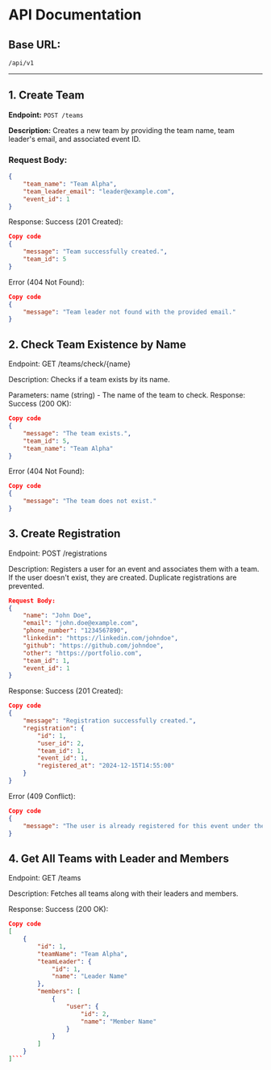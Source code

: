 # API Documentation

## Base URL:
`/api/v1`

---

## 1. Create Team

**Endpoint:** `POST /teams`

**Description:** Creates a new team by providing the team name, team leader's email, and associated event ID.

### Request Body:
```json
{
    "team_name": "Team Alpha",
    "team_leader_email": "leader@example.com",
    "event_id": 1
}
```

Response:
Success (201 Created):

```json
Copy code
{
    "message": "Team successfully created.",
    "team_id": 5
}
```
Error (404 Not Found):

```json
Copy code
{
    "message": "Team leader not found with the provided email."
}
```

## 2. Check Team Existence by Name

Endpoint: GET /teams/check/{name}

Description: Checks if a team exists by its name.

Parameters:
name (string) - The name of the team to check.
Response:
Success (200 OK):

```json
Copy code
{
    "message": "The team exists.",
    "team_id": 5,
    "team_name": "Team Alpha"
}
```
Error (404 Not Found):

```json
Copy code
{
    "message": "The team does not exist."
}
```

## 3. Create Registration

Endpoint: POST /registrations

Description: Registers a user for an event and associates them with a team. If the user doesn't exist, they are created. Duplicate registrations are prevented.

```json
Request Body:
{
    "name": "John Doe",
    "email": "john.doe@example.com",
    "phone_number": "1234567890",
    "linkedin": "https://linkedin.com/johndoe",
    "github": "https://github.com/johndoe",
    "other": "https://portfolio.com",
    "team_id": 1,
    "event_id": 1
}
```

Response:
Success (201 Created):

```json
Copy code
{
    "message": "Registration successfully created.",
    "registration": {
        "id": 1,
        "user_id": 2,
        "team_id": 1,
        "event_id": 1,
        "registered_at": "2024-12-15T14:55:00"
    }
}
```
Error (409 Conflict):

```json
Copy code
{
    "message": "The user is already registered for this event under the selected team."
}
```

## 4. Get All Teams with Leader and Members
Endpoint: GET /teams

Description: Fetches all teams along with their leaders and members.

Response:
Success (200 OK):
```json
Copy code
[
    {
        "id": 1,
        "teamName": "Team Alpha",
        "teamLeader": {
            "id": 1,
            "name": "Leader Name"
        },
        "members": [
            {
                "user": {
                    "id": 2,
                    "name": "Member Name"
                }
            }
        ]
    }
]```